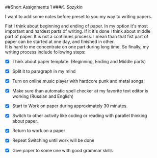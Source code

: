 ##Short Assignments 1
###*K. Sozykin*

I want to add some notes before preset to you my way to writing papers.

Fist I think about beginning and ending of paper. In my option it's most important and hardest parts of writing.
If it it's done I think about middle part of paper. It is not a continues process. I mean than that fist part of paper can be started at one day, and finished in other.  
It is hard to me concentrate on one part during long time. 
So  finally, my writing process include following steps:
- [X] Think about paper template. (Beginning, Ending and Middle parts)
- [X] Split it to paragraph in my mind
- [X] Turn on online music player with hardcore punk and metal songs.
- [X] Make sure than automatic spell checker at my favorite text editor is working (Russian and English)
- [X] Start to Work on paper during approximately 30 minutes.
- [X] Switch to other activity like coding or reading with parallel thinking about paper.
- [X] Return to work on a paper
- [X] Repeat Switching until work will be done
- [X] Give paper to some one with good grammar skills 


